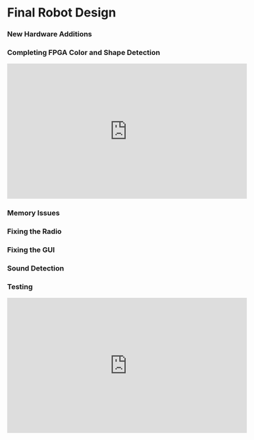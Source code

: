 # Final Robot Design

### New Hardware Additions

### Completing FPGA Color and Shape Detection
<iframe width="560" height="315" src="https://www.youtube.com/embed/R9hgISPDOK4" frameborder="0" allow="accelerometer; autoplay; encrypted-media; gyroscope; picture-in-picture" allowfullscreen></iframe>

### Memory Issues

### Fixing the Radio

### Fixing the GUI

### Sound Detection

### Testing

<iframe width="560" height="315" src="https://www.youtube.com/embed/IKgoeByTBfw" frameborder="0" allow="accelerometer; autoplay; encrypted-media; gyroscope; picture-in-picture" allowfullscreen></iframe>
